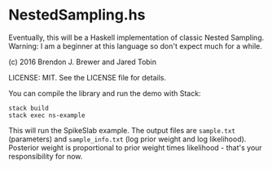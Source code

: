 NestedSampling.hs
=================

Eventually, this will be a Haskell implementation of classic Nested Sampling.
Warning: I am a beginner at this language so don't expect much for a while.

(c) 2016 Brendon J. Brewer and Jared Tobin

LICENSE: MIT. See the LICENSE file for details.

You can compile the library and run the demo with Stack:

```
stack build
stack exec ns-example
```

This will run the SpikeSlab example. The output files are
`sample.txt` (parameters) and `sample_info.txt`
(log prior weight and log likelihood).
Posterior weight is proportional to prior weight times likelihood - that's
your responsibility for now.

